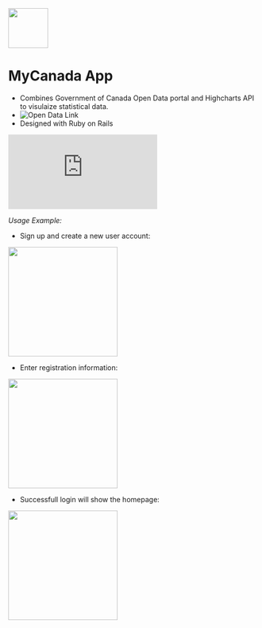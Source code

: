 
<img src="https://github.com/travelln/MyCanada-App/blob/master/app/assets/images/flag.png" width="80">

# MyCanada App

* Combines Government of Canada Open Data portal and Highcharts API to visulaize statistical data. 
* ![Open Data Link](http://open.canada.ca/en/open-data)
* Designed with Ruby on Rails

![Project Development Documentation](https://github.com/travelln/MyCanada-App/blob/master/iteration%203.pdf)

*Usage Example:*

* Sign up and create a new user account:

<img src="https://github.com/travelln/MyCanada-App/blob/master/app/assets/images/sign%20up.png" width="220">

* Enter registration information:

<img src="https://github.com/travelln/MyCanada-App/blob/master/app/assets/images/register.png" width="220">

* Successfull login will show the homepage:

<img src="https://github.com/travelln/MyCanada-App/blob/master/app/assets/images/homepage.png" width="220">
